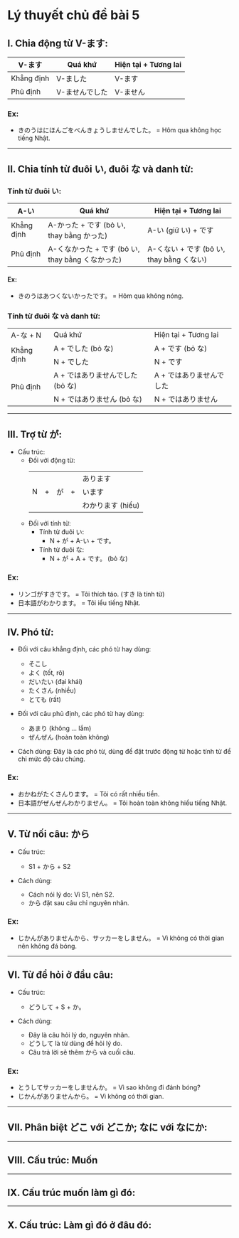 # Lý thuyết chủ đề bài 5

## I. Chia động từ V-ます:

| V-ます       | Quá khứ  | Hiện tại + Tương lai |
|------------|----------|----------------------|
| Khẳng định | V-ました    | V-ます                 |
| Phủ định   | V-ませんでした | V-ません                |

### Ex:
- きのうはにほんごをべんきょうしませんでした。 = Hôm qua không học tiếng Nhật.

---

## II. Chia tính từ đuôi い, đuôi な và danh từ:

### Tính từ đuôi い:

| A-い        | Quá khứ                              | Hiện tại + Tương lai             |
|------------|--------------------------------------|----------------------------------|
| Khẳng định | A-かった + です (bỏ い, thay bằng かった)     | A-い (giữ い) + です                 |
| Phủ định   | A-くなかった + です (bỏ い, thay bằng くなかった) | A-くない + です (bỏ い, thay bằng くない) |

#### Ex:
- きのうはあつくないかったです。 = Hôm qua không nóng.

### Tính từ đuôi な và danh từ:

<table>
    <tr>
        <td>A-な + N</td>
        <td>Quá khứ</td>
        <td>Hiện tại + Tương lai</td>
    </tr>
    <tr>
        <td rowspan="2">Khẳng định</td>
        <td>A + でした (bỏ な)</td>
        <td>A + です (bỏ な)</td>
    </tr>
    <tr>
        <td>N + でした</td>
        <td>N + です</td>
    </tr>
    <tr>
        <td rowspan="2">Phủ định</td>
        <td>A + ではありませんでした (bỏ な)</td>
        <td>A + ではありませんでした</td>
    </tr>
    <tr>
        <td>N + ではありません (bỏ な)</td>
        <td>N + ではありません</td>
    </tr>
</table>

---

## III. Trợ từ が:
- Cấu trúc:
  - Đối với động từ:
    <table>
      <tr>
      　　<td rowspan="3">N</td>
      　　<td rowspan="3">+</td>
      　　<td rowspan="3">が</td>
      　　<td rowspan="3">+</td>
      　　<td>あります</td>
      </tr>
      <tr>
      　　<td>います</td>
      </tr>
      <tr>
      　　<td>わかります (hiểu)</td>
      </tr>
    </table>
  - Đối với tính từ:
    - Tính từ đuôi い:
      - N + が + A-い + です。
    - Tính từ đuôi な:
      - N + が + A + です。 (bỏ な)

### Ex:
- リンゴがすきです。 = Tôi thích táo. (すき là tính từ)
- 日本語がわかります。 = Tôi iểu tiếng Nhật.

---

## IV. Phó từ:
- Đối với câu khẳng định, các phó từ hay dùng:
  - そこし
  - よく (tốt, rõ)
  - だいたい (đại khái)
  - たくさん (nhiều)
  - とても (rất)
- Đối với câu phủ định, các phó từ hay dùng:
  - あまり (không ... lắm)
  - ぜんぜん (hoàn toàn không)

- Cách dùng: Đây là các phó từ, dùng để đặt trước động từ hoặc tính từ để chỉ mức độ cảu chúng.

### Ex:
- おかねがたくさんります。 = Tôi có rất nhiều tiền.
- 日本語がぜんぜんわかりません。 = Tôi hoàn toàn không hiểu tiếng Nhật.

---

## V. Từ nối câu: から
- Cấu trúc:
  - S1 + から + S2

- Cách dùng:
  - Cách nói lý do: Vì S1, nên S2.
  - から đặt sau câu chỉ nguyên nhân.

### Ex:
- じかんがありませんから、サッカーをしません。 = Vì không có thời gian nên không đá bóng.

---

## VI. Từ để hỏi ở đầu câu:
- Cấu trúc:
  - どうして + S + か。

- Cách dùng:
  - Đây là câu hỏi lý do, nguyên nhân.
  - どうして là từ dùng để hỏi lý do.
  - Câu trả lời sẽ thêm から và cuối câu.

### Ex:
- とうしてサッカーをしませんか。 = Vì sao không đi đánh bóng?
- じかんがありませんから。 = Vì không có thời gian.

---

## VII. Phân biệt どこ với どこか; なに với なにか:

---

## VIII. Cấu trúc: Muốn

---

## IX. Cấu trúc muốn làm gì đó:

---

## X. Cấu trúc: Làm gì đó ở đâu đó: